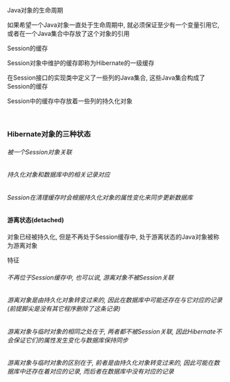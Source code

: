 Java对象的生命周期

如果希望一个Java对象一直处于生命周期中, 就必须保证至少有一个变量引用它, 或者在一个Java集合中存放了这个对象的引用

Session的缓存

Session对象中维护的缓存即称为Hibernate的一级缓存

在Session接口的实现类中定义了一些列的Java集合, 这些Java集合构成了Session的缓存

Session中的缓存中存放着一些列的持久化对象

<br>

### Hibernate对象的三种状态

###### 被一个Session对象关联
###### 持久化对象和数据库中的相关记录对应
###### Session在清理缓存时会根据持久化对象的属性变化来同步更新数据库

#### 游离状态(detached)
对象已经被持久化, 但是不再处于Session缓存中, 处于游离状态的Java对象被称为游离对象

特征
###### 不再位于Session缓存中, 也可以说, 游离对象不被Session关联
###### 游离对象是由持久化对象转变过来的, 因此在数据库中可能还存在与它对应的记录(前提脚尖是没有其它程序删除了这条记录)
###### 游离对象与临时对象的相同之处在于, 两者都不被Session关联, 因此Hibernate不会保证它们的属性发生变化与数据库保持同步
###### 游离对象与临时对象的区别在于, 前者是由持久化对象转变过来的, 因此可能在数据库中还存在着对应的记录, 而后者在数据库中没有对应的记录

